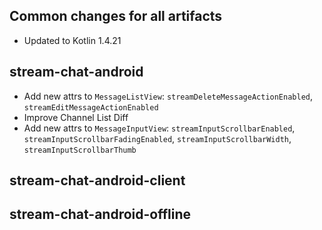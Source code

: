 ## Common changes for all artifacts
- Updated to Kotlin 1.4.21

## stream-chat-android
- Add new attrs to `MessageListView`: `streamDeleteMessageActionEnabled`, `streamEditMessageActionEnabled`
- Improve Channel List Diff
- Add new attrs to `MessageInputView`: `streamInputScrollbarEnabled`, `streamInputScrollbarFadingEnabled`, `streamInputScrollbarWidth`, `streamInputScrollbarThumb`

## stream-chat-android-client

## stream-chat-android-offline
